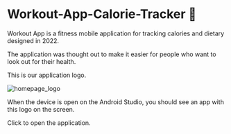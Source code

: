 # Workout-App-Calorie-Tracker 📱

Workout App is a fitness mobile application for tracking calories and dietary designed in 2022.

The application was thought out to make it easier for people who want to look out for their health.

This is our application logo.

![homepage_logo](https://user-images.githubusercontent.com/56543762/178157735-b0f5eb4c-310f-4bab-8b60-90672ef5ebb4.png)

When the device is open on the Android Studio, you should see an app with this logo on the screen.

Click to open the application.
